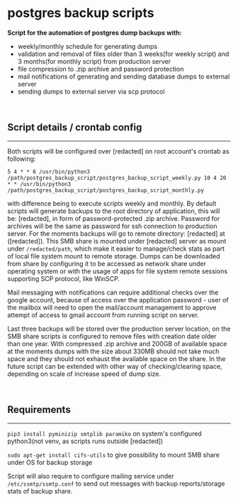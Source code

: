 # postgres backup scripts

**Script for the automation of postgres dump backups with:**

* weekly/monthly schedule for generating dumps
* validation and removal of files older than 3 weeks(for weekly script) and 3 months(for monthly script) from production server
* file compression to .zip archive and password protection
* mail notifications of generating and sending database dumps to external server
* sending dumps to external server via scp protocol

<br>

## Script details / crontab config
---
Both scripts will be configured over [redacted] on root account's crontab as following:

`5 4 * * 6 /usr/bin/python3 /path/postgres_backup_script/postgres_backup_script_weekly.py
10 4 20 * * /usr/bin/python3 /path/postgres_backup_script/postgres_backup_script_monthly.py`

with difference being to execute scripts weekly and monthly. By default scripts will generate backups to the root directory of application, this will be: [redacted], in form of password-protected .zip archive. Password for archives will be the same as password for ssh connection to production server. For the moments backups will go to remote directory: [redacted] at ([redacted]). This SMB share is mounted under [redacted] server as mount under `/redacted/path`, which make it easier to manage/check stats as part of local file system mount to remote storage. Dumps can be downloaded from share by configuring it to be accessed as network share under operating system or with the usage of apps for file system remote sessions supporting SCP protocol, like WinSCP.

Mail messaging with notifications can require additional checks over the google account, because of access over the application password - user of the mailbox will need to open the mail/account management to approve attempt of access to gmail account from running script on server.

Last three backups will be stored over the production server location, on the SMB share scripts is configured to remove files with creation date older than one year. With compressed .zip archive and 200GB of available space at the moments dumps with the size about 330MB should not take much space and they should not exhaust the available space on the share. In the future script can be extended with other way of checking/clearing space, depending on scale of increase speed of dump size.

<br>

## Requirements
---

`pip3 install pyminizip
smtplib
paramiko` on system's configured python3(not venv, as scripts runs outside [redacted])

`sudo apt-get install cifs-utils` to give possibility to mount SMB share under OS for backup storage

Script will also require to configure mailing service under `/etc/ssmtp/ssmtp.conf` to send out messages with backup reports/storage stats of backup share.